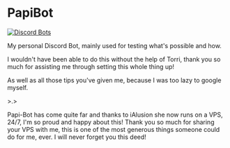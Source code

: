 ﻿# PapiBot

[![Discord Bots](https://discordbots.org/api/widget/337217642660233217.svg)](https://discordbots.org/bot/337217642660233217)


My personal Discord Bot, mainly used for testing what's possible and how.

I wouldn't have been able to do this without the help of Torri, thank you so much for assisting me through setting this whole thing up!

As well as all those tips you've given me, because I was too lazy to google myself.

\>.>


Papi-Bot has come quite far and thanks to iAlusion she now runs on a VPS, 24/7, I'm so proud and happy about this! Thank you so much for sharing your VPS with me, this is one of the most generous things someone could do for me, ever. I will never forget you this deed!
